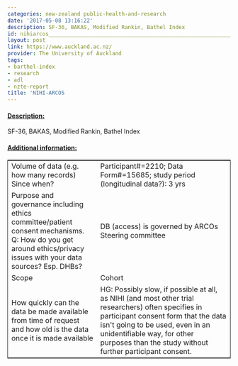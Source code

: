 ```yaml
---
categories: new-zealand public-health-and-research
date: '2017-05-08 13:16:22'
description: SF-36, BAKAS, Modified Rankin, Bathel Index
id: nihiarcos__________________________________________________________________
layout: post
link: https://www.auckland.ac.nz/
provider: The University of Auckland
tags:
- barthel-index
- research
- adl
- nzte-report
title: 'NIHI-ARCOS                                                                  '
---
```



 <h4> <u>Description:</u> </h4>
SF-36, BAKAS, Modified Rankin, Bathel Index
 <h4> <u>Additional information:</u> </h4>
 <table style="border: 1px solid">
 <tr> <td width="40%">Volume of data (e.g. how many records)
Since when?</td> <td>Participant#=2210; Data Form#=15685; study period (longitudinal data?): 3 yrs</td> </tr>
 <tr> <td width="40%">Purpose and governance including ethics committee/patient consent mechanisms. Q: How do you get around ethics/privacy issues with your data sources? Esp. DHBs?</td> <td>DB (access) is governed by ARCOs Steering committee</td> </tr>
 <tr> <td width="40%">Scope</td> <td>Cohort</td> </tr>
 <tr> <td width="40%">How quickly can the data be made available from time of request and how old is the data once it is made available</td> <td>HG: Possibly slow, if possible at all, as NIHI (and most other trial researchers) often specifies in participant consent form that the data isn't going to be used, even in an unidentifiable way, for other purposes than the study without further participant consent.</td> </tr>
 </table>